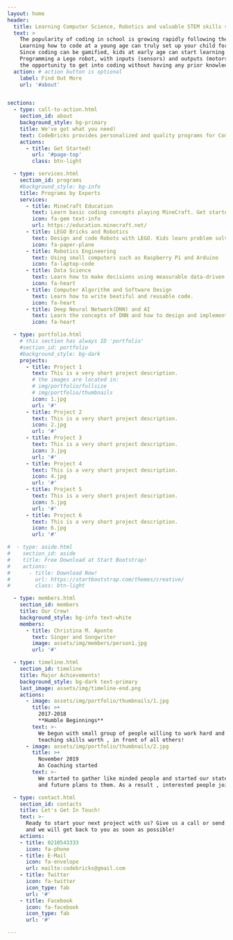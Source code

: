 ```yaml
---
layout: home
header:
  title: Learning Computer Science, Robotics and valuable STEM skills such as coding
  text: >
    The popularity of coding in school is growing rapidly following the jobs trend in industry. 
    Learning how to code at a young age can truly set up your child for a lifetime of success. 
    Since coding can be gamified, kids at early age can start learning how to code using visual coding interfaces.
    Programming a Lego robot, with inputs (sensors) and outputs (motors) can give all students 
    the opportunity to get into coding without having any prior knowledge in programming or robotics.
  action: # action button is optional
    label: Find Out More
    url: '#about'


sections:
  - type: call-to-action.html
    section_id: about
    background_style: bg-primary
    title: We've got what you need!
    text: CodeBricks provides personalized and quality programs for Computer Science using a variety of trusted tools. Our programs are developed by Robot Artificial Intelligence Experts from University of Auckland.  
    actions:
      - title: Get Started!
        url: '#page-top'
        class: btn-light

  - type: services.html
    section_id: programs
    #background_style: bg-info
    title: Programs by Experts
    services:
      - title: MineCraft Education
        text: Learn basic coding concepts playing MineCraft. Get started in blocks or text-based coding with Python
        icon: fa-gem text-info
        url: https://education.minecraft.net/
      - title: LEGO Bricks and Robotics
        text: Design and code Robots with LEGO. Kids learn problem solving using a favorite building toy. 
        icon: fa-paper-plane
      - title: Robotics Engineering
        text: Using small computers such as Raspberry Pi and Arduino
        icon: fa-laptop-code
      - title: Data Science
        text: Learn how to make decisions using measurable data-driven insights.
        icon: fa-heart
      - title: Computer Algorithm and Software Design
        text: Learn how to write beatiful and reusable code. 
        icon: fa-heart
      - title: Deep Neural Network(DNN) and AI
        text: Learn the concepts of DNN and how to design and implement your own DNN models to solve real problems.
        icon: fa-heart

  - type: portfolio.html
    # this section has always ID 'portfolio'
    #section_id: portfolio
    #background_style: bg-dark
    projects:
      - title: Project 1
        text: This is a very short project description.
        # the images are located in:
        # img/portfolio/fullsize
        # img/portfolio/thumbnails
        icon: 1.jpg
        url: '#'
      - title: Project 2
        text: This is a very short project description.
        icon: 2.jpg
        url: '#'
      - title: Project 3
        text: This is a very short project description.
        icon: 3.jpg
        url: '#'
      - title: Project 4
        text: This is a very short project description.
        icon: 4.jpg
        url: '#'
      - title: Project 5
        text: This is a very short project description.
        icon: 5.jpg
        url: '#'
      - title: Project 6
        text: This is a very short project description.
        icon: 6.jpg
        url: '#'

#  - type: aside.html
#    section_id: aside
#    title: Free Download at Start Bootstrap!
#    actions:
#      - title: Download Now!
#        url: https://startbootstrap.com/themes/creative/
#        class: btn-light

  - type: members.html
    section_id: members
    title: Our Crew!
    background_style: bg-info text-white
    members:
      - title: Christina M. Aponte
        text: Singer and Songwriter
        image: assets/img/members/person1.jpg
        url: '#'

  - type: timeline.html
    section_id: timeline
    title: Major Achievements!
    background_style: bg-dark text-primary
    last_image: assets/img/timeline-end.png
    actions:
      - image: assets/img/portfolio/thumbnails/1.jpg
        title: >+
          2017-2018
          **Humble Beginnings**
        text: >-
          We begun with small group of people willing to work hard and make our
          teaching skills worth , in front of all others!
      - image: assets/img/portfolio/thumbnails/2.jpg
        title: >+
          November 2019
          An Coaching started
        text: >-
          We started to gather like minded people and started our stategies
          and future plans to them. As a result , interested people joined us!

  - type: contact.html
    section_id: contacts
    title: Let's Get In Touch!
    text: >-
      Ready to start your next project with us? Give us a call or send us an email
      and we will get back to you as soon as possible!
    actions:
    - title: 0210543333
      icon: fa-phone
    - title: E-Mail
      icon: fa-envelope
      url: mailto:codebricks@gmail.com
    - title: Twitter
      icon: fa-twitter
      icon_type: fab
      url: '#'
    - title: Facebook
      icon: fa-facebook
      icon_type: fab
      url: '#'

---
```


